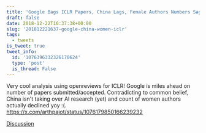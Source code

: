 ```yaml
---
title: 'Google Bags ICLR Papers, China Lags, Female Authors Numbers Sag'
draft: false
date: 2018-12-22T16:37:38+00:00
slug: '201812221637-google-china-women-iclr'
tags:
  - tweets
is_tweet: true
tweet_info:
  id: '1076396332326170624'
  type: 'post'
  is_thread: False
---
```




Very cool analysis using openreviews for ICLR! Google is miles ahead on number of papers submitted/accepted. Contradicting to common belief, China isn't taking over AI research (yet) and count of women authors actually declined yoy :(. <https://x.com/arthpajot/status/1076179850166239232>

[Discussion](https://x.com/sytelus/status/1076396332326170624)
